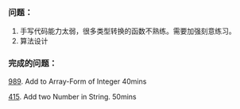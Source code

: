 ### 问题：
1. 手写代码能力太弱，很多类型转换的函数不熟练。需要加强刻意练习。
2. 算法设计



### 完成的问题：

[989](https://leetcode.com/problems/add-to-array-form-of-integer/). Add to Array-Form of Integer     40mins

[415](https://leetcode.com/problems/add-strings/). Add two Number  in String.    50mins
